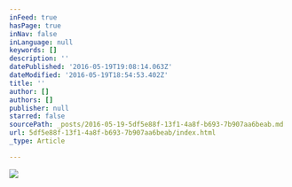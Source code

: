 ```yaml
---
inFeed: true
hasPage: true
inNav: false
inLanguage: null
keywords: []
description: ''
datePublished: '2016-05-19T19:08:14.063Z'
dateModified: '2016-05-19T18:54:53.402Z'
title: ''
author: []
authors: []
publisher: null
starred: false
sourcePath: _posts/2016-05-19-5df5e88f-13f1-4a8f-b693-7b907aa6beab.md
url: 5df5e88f-13f1-4a8f-b693-7b907aa6beab/index.html
_type: Article

---
```

![](https://the-grid-user-content.s3-us-west-2.amazonaws.com/47eb9ae4-e3f1-4a16-aba1-94839a469a6a.png)